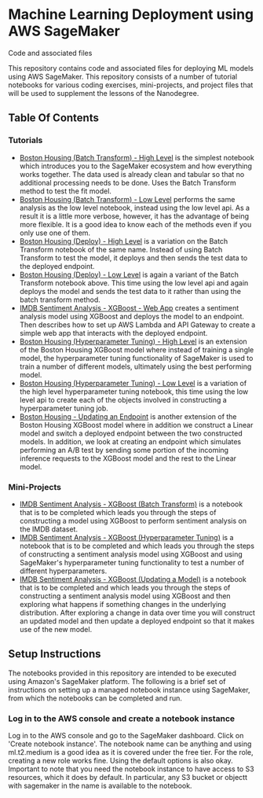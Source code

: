 # Machine Learning Deployment using AWS SageMaker

Code and associated files 

This repository contains code and associated files for deploying ML models using AWS SageMaker. This repository consists of a number of tutorial notebooks for various coding exercises, mini-projects, and project files that will be used to supplement the lessons of the Nanodegree.

## Table Of Contents

### Tutorials
* [Boston Housing (Batch Transform) - High Level](https://github.com/udacity/sagemaker-deployment/tree/master/Tutorials/Boston%20Housing%20-%20XGBoost%20(Batch%20Transform)%20-%20High%20Level.ipynb) is the simplest notebook which introduces you to the SageMaker ecosystem and how everything works together. The data used is already clean and tabular so that no additional processing needs to be done. Uses the Batch Transform method to test the fit model.
* [Boston Housing (Batch Transform) - Low Level](https://github.com/udacity/sagemaker-deployment/tree/master/Tutorials/Boston%20Housing%20-%20XGBoost%20(Batch%20Transform)%20-%20Low%20Level.ipynb) performs the same analysis as the low level notebook, instead using the low level api. As a result it is a little more verbose, however, it has the advantage of being more flexible. It is a good idea to know each of the methods even if you only use one of them.
* [Boston Housing (Deploy) - High Level](https://github.com/udacity/sagemaker-deployment/blob/master/Tutorials/Boston%20Housing%20-%20XGBoost%20(Deploy)%20-%20High%20Level.ipynb) is a variation on the Batch Transform notebook of the same name. Instead of using Batch Transform to test the model, it deploys and then sends the test data to the deployed endpoint.
* [Boston Housing (Deploy) - Low Level](https://github.com/udacity/sagemaker-deployment/blob/master/Tutorials/Boston%20Housing%20-%20XGBoost%20(Deploy)%20-%20Low%20Level.ipynb) is again a variant of the Batch Transform notebook above. This time using the low level api and again deploys the model and sends the test data to it rather than using the batch transform method.
* [IMDB Sentiment Analysis - XGBoost - Web App](https://github.com/udacity/sagemaker-deployment/blob/master/Tutorials/IMDB%20Sentiment%20Analysis%20-%20XGBoost%20-%20Web%20App.ipynb) creates a sentiment analysis model using XGBoost and deploys the model to an endpoint. Then describes how to set up AWS Lambda and API Gateway to create a simple web app that interacts with the deployed endpoint.
* [Boston Housing (Hyperparameter Tuning) - High Level](https://github.com/udacity/sagemaker-deployment/tree/master/Tutorials/Boston%20Housing%20-%20XGBoost%20(Hyperparameter%20Tuning)%20-%20High%20Level.ipynb) is an extension of the Boston Housing XGBoost model where instead of training a single model, the hyperparameter tuning functionality of SageMaker is used to train a number of different models, ultimately using the best performing model.
* [Boston Housing (Hyperparameter Tuning) - Low Level](https://github.com/udacity/sagemaker-deployment/tree/master/Tutorials/Boston%20Housing%20-%20XGBoost%20(Hyperparameter%20Tuning)%20-%20Low%20Level.ipynb) is a variation of the high level hyperparameter tuning notebook, this time using the low level api to create each of the objects involved in constructing a hyperparameter tuning job.
* [Boston Housing - Updating an Endpoint](https://github.com/udacity/sagemaker-deployment/tree/master/Tutorials/Boston%20Housing%20-%20Updating%20an%20Endpoint.ipynb) is another extension of the Boston Housing XGBoost model where in addition we construct a Linear model and switch a deployed endpoint between the two constructed models. In addition, we look at creating an endpoint which simulates performing an A/B test by sending some portion of the incoming inference requests to the XGBoost model and the rest to the Linear model.

### Mini-Projects
* [IMDB Sentiment Analysis - XGBoost (Batch Transform)](https://github.com/udacity/sagemaker-deployment/tree/master/Mini-Projects/IMDB%20Sentiment%20Analysis%20-%20XGBoost%20(Batch%20Transform).ipynb) is a notebook that is to be completed which leads you through the steps of constructing a model using XGBoost to perform sentiment analysis on the IMDB dataset.
* [IMDB Sentiment Analysis - XGBoost (Hyperparameter Tuning)](https://github.com/udacity/sagemaker-deployment/tree/master/Mini-Projects/IMDB%20Sentiment%20Analysis%20-%20XGBoost%20(Hyperparameter%20Tuning).ipynb) is a notebook that is to be completed and which leads you through the steps of constructing a sentiment analysis model using XGBoost and using SageMaker's hyperparameter tuning functionality to test a number of different hyperparameters.
* [IMDB Sentiment Analysis - XGBoost (Updating a Model)](https://github.com/udacity/sagemaker-deployment/tree/master/Mini-Projects/IMDB%20Sentiment%20Analysis%20-%20XGBoost%20(Updating%20a%20Model).ipynb) is a notebook that is to be completed and which leads you through the steps of constructing a sentiment analysis model using XGBoost and then exploring what happens if something changes in the underlying distribution. After exploring a change in data over time you will construct an updated model and then update a deployed endpoint so that it makes use of the new model.


## Setup Instructions

The notebooks provided in this repository are intended to be executed using Amazon's SageMaker platform. The following is a brief set of instructions on setting up a managed notebook instance using SageMaker, from which the notebooks can be completed and run.

### Log in to the AWS console and create a notebook instance

Log in to the AWS console and go to the SageMaker dashboard. Click on 'Create notebook instance'. The notebook name can be anything and using ml.t2.medium is a good idea as it is covered under the free tier. For the role, creating a new role works fine. Using the default options is also okay. Important to note that you need the notebook instance to have access to S3 resources, which it does by default. In particular, any S3 bucket or objectt with sagemaker in the name is available to the notebook.

